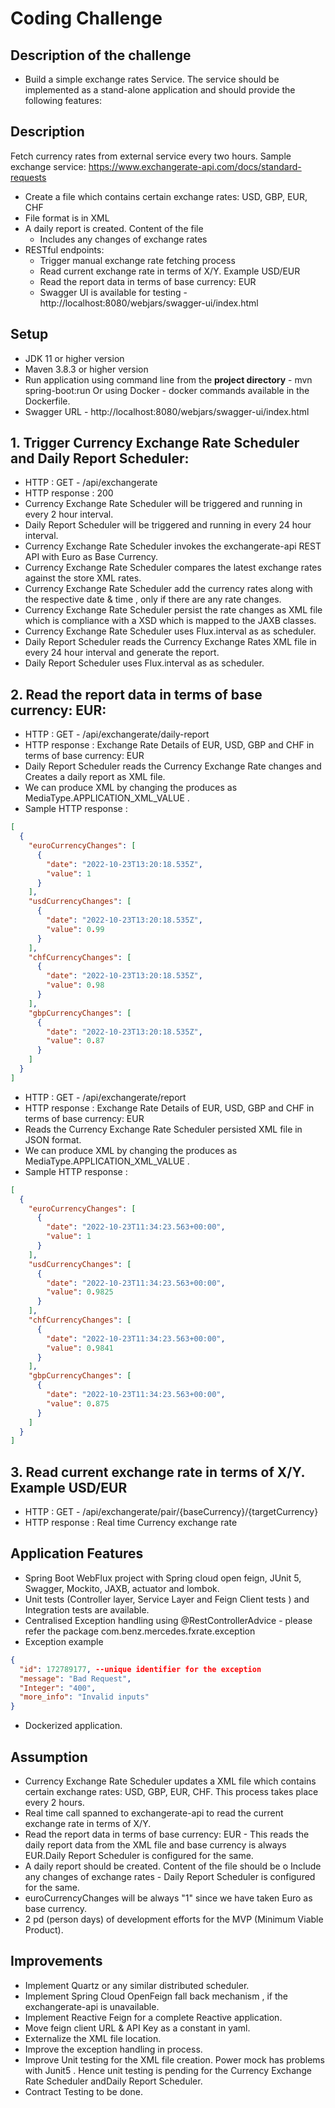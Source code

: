 # Coding Challenge
## Description of the challenge
*   Build a simple exchange rates Service. The service should be implemented as a stand-alone
    application and should provide the following features:
## Description
Fetch currency rates from external service every two hours. Sample exchange
service: https://www.exchangerate-api.com/docs/standard-requests
* Create a file which contains certain exchange rates: USD, GBP, EUR, CHF
* File format is in XML
* A daily report is created. Content of the file 
  - Includes any changes of exchange rates
* RESTful endpoints:
  - Trigger manual exchange rate fetching process
  - Read current exchange rate in terms of X/Y. Example USD/EUR
  - Read the report data in terms of base currency: EUR
  - Swagger UI is available for testing - http://localhost:8080/webjars/swagger-ui/index.html

## Setup
* JDK 11 or higher version
* Maven 3.8.3 or higher version
* Run application using command line from the **project directory** - mvn spring-boot:run Or using Docker - docker commands available in the Dockerfile. 
* Swagger URL - http://localhost:8080/webjars/swagger-ui/index.html

## 1. Trigger Currency Exchange Rate Scheduler and Daily Report Scheduler:
* HTTP : GET - /api/exchangerate
* HTTP response : 200
* Currency Exchange Rate Scheduler will be triggered and running in every 2 hour interval. 
* Daily Report Scheduler will be triggered and running in every 24 hour interval.
* Currency Exchange Rate Scheduler invokes the exchangerate-api REST API with Euro as Base Currency.
* Currency Exchange Rate Scheduler compares the latest exchange rates against the store XML rates.
* Currency Exchange Rate Scheduler add the currency rates along with the respective date & time , only if there are any rate changes.
* Currency Exchange Rate Scheduler persist the rate changes as XML file which is compliance with a XSD which is mapped to the JAXB classes.
* Currency Exchange Rate Scheduler uses Flux.interval as as scheduler.
* Daily Report Scheduler reads the Currency Exchange Rates XML file in every 24 hour interval and generate the report.
* Daily Report Scheduler uses Flux.interval as as scheduler.
## 2. Read the report data in terms of base currency: EUR:
* HTTP : GET - /api/exchangerate/daily-report
* HTTP response : Exchange Rate Details of EUR, USD, GBP and CHF in terms of base currency: EUR
* Daily Report Scheduler reads the Currency Exchange Rate changes and Creates a daily report as XML file. 
* We can produce XML by changing the produces as MediaType.APPLICATION_XML_VALUE .
* Sample HTTP response :
```json
[
  {
    "euroCurrencyChanges": [
      {
        "date": "2022-10-23T13:20:18.535Z",
        "value": 1
      }
    ],
    "usdCurrencyChanges": [
      {
        "date": "2022-10-23T13:20:18.535Z",
        "value": 0.99
      }
    ],
    "chfCurrencyChanges": [
      {
        "date": "2022-10-23T13:20:18.535Z",
        "value": 0.98
      }
    ],
    "gbpCurrencyChanges": [
      {
        "date": "2022-10-23T13:20:18.535Z",
        "value": 0.87
      }
    ]
  }
]
```
* HTTP : GET - /api/exchangerate/report
* HTTP response : Exchange Rate Details of EUR, USD, GBP and CHF in terms of base currency: EUR
* Reads the Currency Exchange Rate Scheduler persisted XML file in JSON format.
* We can produce XML by changing the produces as MediaType.APPLICATION_XML_VALUE .
* Sample HTTP response :
```json
[
  {
    "euroCurrencyChanges": [
      {
        "date": "2022-10-23T11:34:23.563+00:00",
        "value": 1
      }
    ],
    "usdCurrencyChanges": [
      {
        "date": "2022-10-23T11:34:23.563+00:00",
        "value": 0.9825
      }
    ],
    "chfCurrencyChanges": [
      {
        "date": "2022-10-23T11:34:23.563+00:00",
        "value": 0.9841
      }
    ],
    "gbpCurrencyChanges": [
      {
        "date": "2022-10-23T11:34:23.563+00:00",
        "value": 0.875
      }
    ]
  }
]
```
## 3. Read current exchange rate in terms of X/Y. Example USD/EUR
* HTTP : GET - /api/exchangerate/pair/{baseCurrency}/{targetCurrency}
* HTTP response : Real time Currency exchange rate

## Application Features
* Spring Boot WebFlux project with Spring cloud open feign,  JUnit 5, Swagger, Mockito, JAXB, actuator and lombok.
* Unit tests (Controller layer, Service Layer and Feign Client tests ) and Integration tests are available.
* Centralised Exception handling using @RestControllerAdvice - please refer the package com.benz.mercedes.fxrate.exception
* Exception example
```json
{
  "id": 172789177, --unique identifier for the exception
  "message": "Bad Request",
  "Integer": "400",
  "more_info": "Invalid inputs"
}
```
* Dockerized  application.

## Assumption
* Currency Exchange Rate Scheduler updates a XML file which contains certain exchange rates: USD, GBP, EUR, CHF. This process takes place every 2 hours.
* Real time call spanned to exchangerate-api to read the current exchange rate in terms of X/Y. 
* Read the report data in terms of base currency: EUR -   This reads the daily report data from the XML file and base currency is  always  EUR.Daily Report Scheduler is configured for the same.
* A daily report should be created. Content of the file should be o Include any changes of exchange rates  - Daily Report Scheduler is configured for the same.
* euroCurrencyChanges will be always "1" since we have taken Euro as base currency.
* 2 pd (person days) of development efforts for the MVP (Minimum Viable Product).

## Improvements
* Implement Quartz or any similar distributed scheduler.
* Implement Spring Cloud OpenFeign fall back mechanism , if the exchangerate-api is unavailable.
* Implement Reactive Feign for a complete  Reactive application.
* Move feign client URL & API Key as a constant in yaml.
* Externalize the XML file location.
* Improve the exception handling in process.
* Improve Unit testing for the XML file creation. Power mock has problems with Junit5 . Hence unit testing is pending for the Currency Exchange Rate Scheduler andDaily Report Scheduler.
* Contract Testing to be done.
